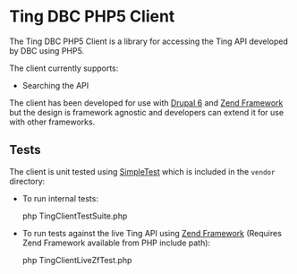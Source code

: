 # Ting DBC PHP5 Client

The Ting DBC PHP5 Client is a library for accessing the Ting API developed by DBC using PHP5.

The client currently supports:

* Searching the API

The client has been developed for use with [Drupal 6](http://drupal.org/) and [Zend Framework](http://framework.zend.com/) but the design is framework agnostic and developers can extend it for use with other frameworks.

## Tests

The client is unit tested using [SimpleTest](http://simpletest.org/) which is included in the ``vendor`` directory:

* To run internal tests:

    php TingClientTestSuite.php

* To run tests against the live Ting API using [Zend Framework](http://framework.zend.com/) (Requires Zend Framework available from PHP include path):

    php TingClientLiveZfTest.php

